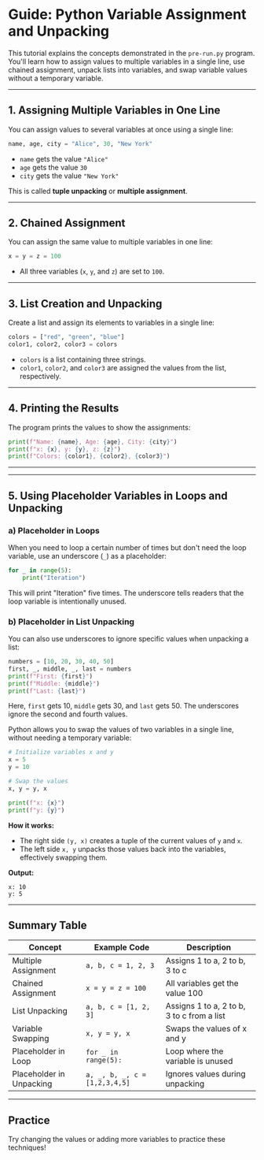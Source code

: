 # Guide: Python Variable Assignment and Unpacking

This tutorial explains the concepts demonstrated in the `pre-run.py` program. You'll learn how to assign values to multiple variables in a single line, use chained assignment, unpack lists into variables, and swap variable values without a temporary variable.

---

## 1. Assigning Multiple Variables in One Line

You can assign values to several variables at once using a single line:

```python
name, age, city = "Alice", 30, "New York"
```

- `name` gets the value `"Alice"`
- `age` gets the value `30`
- `city` gets the value `"New York"`

This is called **tuple unpacking** or **multiple assignment**.

---

## 2. Chained Assignment

You can assign the same value to multiple variables in one line:

```python
x = y = z = 100
```

- All three variables (`x`, `y`, and `z`) are set to `100`.

---

## 3. List Creation and Unpacking

Create a list and assign its elements to variables in a single line:

```python
colors = ["red", "green", "blue"]
color1, color2, color3 = colors
```

- `colors` is a list containing three strings.
- `color1`, `color2`, and `color3` are assigned the values from the list, respectively.

---

## 4. Printing the Results

The program prints the values to show the assignments:

```python
print(f"Name: {name}, Age: {age}, City: {city}")
print(f"x: {x}, y: {y}, z: {z}")
print(f"Colors: {color1}, {color2}, {color3}")
```

---

---

## 5. Using Placeholder Variables in Loops and Unpacking

### a) Placeholder in Loops

When you need to loop a certain number of times but don't need the loop variable, use an underscore (`_`) as a placeholder:

```python
for _ in range(5):
    print("Iteration")
```

This will print "Iteration" five times. The underscore tells readers that the loop variable is intentionally unused.

### b) Placeholder in List Unpacking

You can also use underscores to ignore specific values when unpacking a list:

```python
numbers = [10, 20, 30, 40, 50]
first, _, middle, _, last = numbers
print(f"First: {first}")
print(f"Middle: {middle}")
print(f"Last: {last}")
```

Here, `first` gets 10, `middle` gets 30, and `last` gets 50. The underscores ignore the second and fourth values.

Python allows you to swap the values of two variables in a single line, without needing a temporary variable:

```python
# Initialize variables x and y
x = 5
y = 10

# Swap the values
x, y = y, x

print(f"x: {x}")
print(f"y: {y}")
```

**How it works:**

- The right side `(y, x)` creates a tuple of the current values of `y` and `x`.
- The left side `x, y` unpacks those values back into the variables, effectively swapping them.

**Output:**

```
x: 10
y: 5
```

---

## Summary Table

| Concept                  | Example Code                  | Description                                |
| ------------------------ | ----------------------------- | ------------------------------------------ |
| Multiple Assignment      | `a, b, c = 1, 2, 3`           | Assigns 1 to a, 2 to b, 3 to c             |
| Chained Assignment       | `x = y = z = 100`             | All variables get the value 100            |
| List Unpacking           | `a, b, c = [1, 2, 3]`         | Assigns 1 to a, 2 to b, 3 to c from a list |
| Variable Swapping        | `x, y = y, x`                 | Swaps the values of x and y                |
| Placeholder in Loop      | `for _ in range(5):`          | Loop where the variable is unused          |
| Placeholder in Unpacking | `a, _, b, _, c = [1,2,3,4,5]` | Ignores values during unpacking            |

---

## Practice

Try changing the values or adding more variables to practice these techniques!
